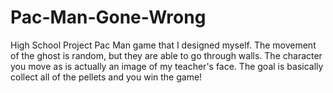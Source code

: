 # Pac-Man-Gone-Wrong

High School Project Pac Man game that I designed myself. The movement of the ghost is random, but they are able to go through walls. The character you move as is actually an image of my teacher's face. The goal is basically collect all of the pellets and you win the game!
